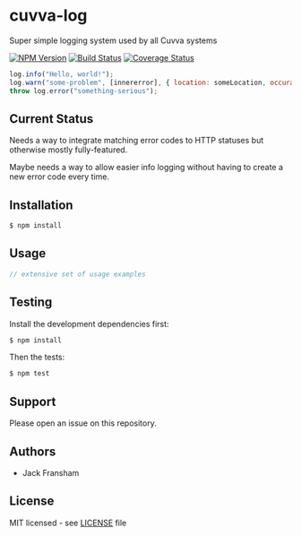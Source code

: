 # cuvva-log

Super simple logging system used by all Cuvva systems

[![NPM Version](https://img.shields.io/npm/v/cuvva-log.svg?style=flat)](//www.npmjs.org/package/cuvva-log)
[![Build Status](https://img.shields.io/travis/cuvva/cuvva-log-node.svg?style=flat)](//travis-ci.org/cuvva/cuvva-log-node)
[![Coverage Status](https://img.shields.io/coveralls/cuvva/cuvva-log-node.svg?style=flat)](//coveralls.io/r/cuvva/cuvva-log-node)

```js
log.info("Hello, world!");
log.warn("some-problem", [innererror], { location: someLocation, occurance: occuranceCount });
throw log.error("something-serious");
```

## Current Status

Needs a way to integrate matching error codes to HTTP statuses but otherwise
mostly fully-featured.

Maybe needs a way to allow easier info logging without having to create a new
error code every time.

## Installation

```bash
$ npm install
```

## Usage

```js
// extensive set of usage examples
```

## Testing

Install the development dependencies first:

```bash
$ npm install
```

Then the tests:

```bash
$ npm test
```

## Support

Please open an issue on this repository.

## Authors

- Jack Fransham

## License

MIT licensed - see [LICENSE](LICENSE) file
